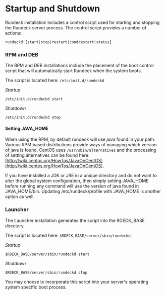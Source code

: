 # Startup and Shutdown

Rundeck installation includes a control script used for starting and stopping the Rundeck server process.
The control script provides a number of actions:

    rundeckd [start|stop|restart|condrestart|status]

### RPM and DEB

The RPM and DEB installations include the placement of the boot control script that will automatically start Rundeck when the system boots.

The script is located here: `/etc/init.d/rundeckd`

_Startup_

```{.bash}
/etc/init.d/rundeckd start
```

_Shutdown_

```{.bash}
/etc/init.d/rundeckd stop
```

#### Setting JAVA_HOME

When using the RPM, by default rundeck will use _java_ found in your path. Various RPM based distributions provide ways of managing which version of java is found. CentOS uses `/usr/sbin/alternatives` and the processing of setting alternatives can be found here: [http://wiki.centos.org/HowTos/JavaOnCentOS](http://wiki.centos.org/HowTos/JavaOnCentOS).

If you have installed a JDK or JRE in a unique directory and do not want to alter the global system configuration, then simply setting JAVA_HOME before running any command will use the version of java found in JAVA_HOME/bin. Updating /etc/rundeck/profile with JAVA_HOME is another option as well.

### Launcher

The Launcher installation generates the script into the RDECK_BASE directory.

The script is located here: `$RDECK_BASE/server/sbin/rundeckd`.

_Startup_

```{.bash}
$RDECK_BASE/server/sbin/rundeckd start
```

_Shutdown_

```{.bash}
$RDECK_BASE/server/sbin/rundeckd stop
```

You may choose to incorporate this script into your server's operating system specific boot process.
